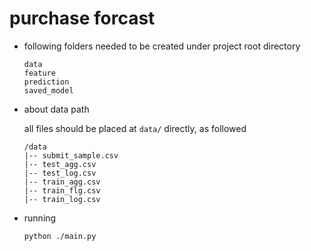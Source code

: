 # purchase forcast
- following folders needed to be created under project root directory
    ```
    data
    feature
    prediction
    saved_model
    ```

- about data path

    all files should be placed at `data/` directly, as followed
    ```
    /data
    |-- submit_sample.csv
    |-- test_agg.csv
    |-- test_log.csv
    |-- train_agg.csv
    |-- train_flg.csv
    |-- train_log.csv
    ```

- running

    ```
    python ./main.py
    ```